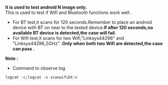 **It is used to test android N image only.**  
This is used to test if Wifi and Bluetooth functions work well .  
* For BT test,it scans for 120 seconds.Remember to place an android device with BT on near to the tested device.**If after 120 seconds,no available BT device is detected,the case will fail.**
* For Wifi test,it scans for two Wifi,"Linksys44296" and "Linksys44296_5GHz" .**Only when both two Wifi are detected,the case can pass .**

**Note :**
* Command to observe log   


~~~
logcat -c;logcat -s scanwifibt:v 
~~~
